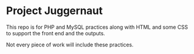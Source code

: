 Project Juggernaut
==========

This repo is for PHP and MySQL practices along with HTML and some CSS to support the front end and the outputs.

Not every piece of work will include these practices.
